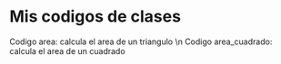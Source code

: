 # Mis codigos de clases

Codigo area: calcula el area de un triangulo \n
Codigo area_cuadrado: calcula el area de un cuadrado
